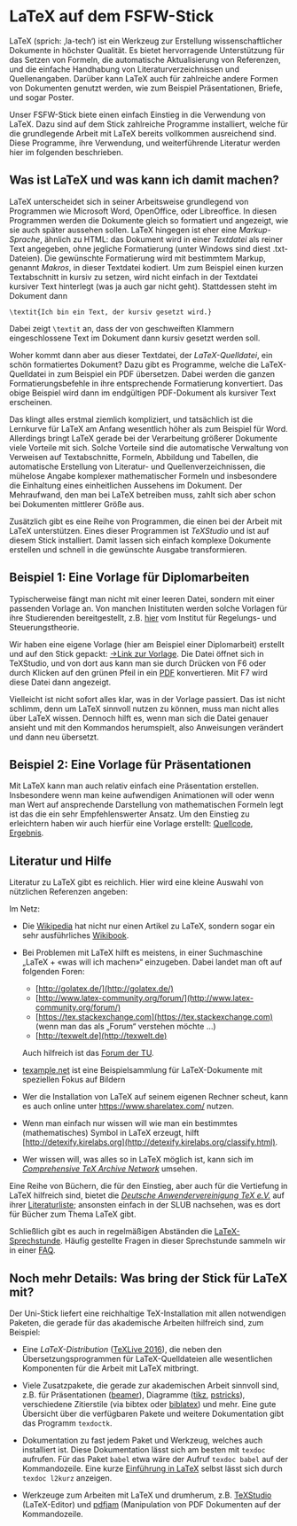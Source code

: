 # LaTeX auf dem FSFW-Stick

LaTeX (sprich: ‚la-tech‘) ist ein Werkzeug zur Erstellung wissenschaftlicher
Dokumente in höchster Qualität.  Es bietet hervorragende Unterstützung für das
Setzen von Formeln, die automatische Aktualisierung von Referenzen, und die
einfache Handhabung von Literaturverzeichnissen und Quellenangaben.  Darüber
kann LaTeX auch für zahlreiche andere Formen von Dokumenten genutzt werden, wie
zum Beispiel Präsentationen, Briefe, und sogar Poster.

Unser FSFW-Stick biete einen einfach Einstieg in die Verwendung von LaTeX.  Dazu
sind auf dem Stick zahlreiche Programme installiert, welche für die grundlegende
Arbeit mit LaTeX bereits vollkommen ausreichend sind.  Diese Programme, ihre
Verwendung, und weiterführende Literatur werden hier im folgenden beschrieben.

## Was ist LaTeX und was kann ich damit machen?

LaTeX unterscheidet sich in seiner Arbeitsweise grundlegend von Programmen wie
Microsoft Word, OpenOffice, oder Libreoffice.  In diesen Programmen werden die
Dokumente gleich so formatiert und angezeigt, wie sie auch später aussehen
sollen.  LaTeX hingegen ist eher eine *Markup-Sprache*, ähnlich zu HTML: das
Dokument wird in einer *Textdatei* als reiner Text angegeben, ohne jegliche
Formatierung (unter Windows sind diest .txt-Dateien).  Die gewünschte
Formatierung wird mit bestimmtem Markup, genannt *Makros*, in dieser Textdatei
kodiert.  Um zum Beispiel einen kurzen Textabschnitt in kursiv zu setzen, wird
nicht einfach in der Textdatei kursiver Text hinterlegt (was ja auch gar nicht
geht).  Stattdessen steht im Dokument dann

    \textit{Ich bin ein Text, der kursiv gesetzt wird.}

Dabei zeigt `\textit` an, dass der von geschweiften Klammern eingeschlossene
Text im Dokument dann kursiv gesetzt werden soll.

Woher kommt dann aber aus dieser Textdatei, der *LaTeX-Quelldatei*, ein schön
formatiertes Dokument?  Dazu gibt es Programme, welche die LaTeX-Quelldatei in
zum Beispiel ein PDF übersetzen.  Dabei werden die ganzen Formatierungsbefehle
in ihre entsprechende Formatierung konvertiert.  Das obige Beispiel wird dann im
endgültigen PDF-Dokument als kursiver Text erscheinen.

Das klingt alles erstmal ziemlich kompliziert, und tatsächlich ist die Lernkurve
für LaTeX am Anfang wesentlich höher als zum Beispiel für Word.  Allerdings
bringt LaTeX gerade bei der Verarbeitung größerer Dokumente viele Vorteile mit
sich.  Solche Vorteile sind die automatische Verwaltung von Verweisen auf
Textabschnitte, Formeln, Abbildung und Tabellen, die automatische Erstellung von
Literatur- und Quellenverzeichnissen, die mühelose Angabe komplexer
mathematischer Formeln und insbesondere die Einhaltung eines einheitlichen
Aussehens im Dokument.  Der Mehraufwand, den man bei LaTeX betreiben muss, zahlt
sich aber schon bei Dokumenten mittlerer Größe aus.

Zusätzlich gibt es eine Reihe von Programmen, die einen bei der Arbeit mit LaTeX
unterstützen.  Eines dieser Programmen ist *TeXStudio* und ist auf diesem Stick
installiert.  Damit lassen sich einfach komplexe Dokumente erstellen und schnell
in die gewünschte Ausgabe transformieren.

## Beispiel 1: Eine Vorlage für Diplomarbeiten

Typischerweise fängt man nicht mit einer leeren Datei, sondern mit einer passenden
Vorlage an. Von manchen Inistituten werden solche Vorlagen für ihre Studierenden
bereitgestellt, z.B. [hier](https://tu-dresden.de/ing/elektrotechnik/rst/studium/downloads)
vom Institut für Regelungs- und Steuerungstheorie.

Wir haben eine eigene Vorlage (hier am Beispiel einer Diplomarbeit) erstellt
und auf den Stick gepackt: [→Link zur Vorlage](../latex-vorlage/abschlussarbeit/muster-diplomarbeit.tex).
Die Datei öffnet sich in TeXStudio, und von dort aus kann man sie durch Drücken
von F6 oder durch Klicken auf den grünen Pfeil in ein
[PDF](../latex-vorlage/abschlussarbeit/muster-diplomarbeit.pdf)
konvertieren. Mit F7 wird diese Datei dann angezeigt.

Vielleicht ist nicht sofort alles klar, was in der Vorlage passiert.  Das ist
nicht schlimm, denn um LaTeX sinnvoll nutzen zu können, muss man nicht alles
über LaTeX wissen.  Dennoch hilft es, wenn man sich die Datei genauer ansieht
und mit den Kommandos herumspielt, also Anweisungen verändert und dann neu
übersetzt.

## Beispiel 2: Eine Vorlage für Präsentationen
Mit LaTeX kann man auch relativ einfach eine Präsentation erstellen.
Insbesondere wenn man keine aufwendigen Animationen will oder wenn man Wert auf ansprechende Darstellung
von mathematischen Formeln legt ist das die ein sehr Empfehlenswerter Ansatz.
Um den Einstieg zu erleichtern haben wir auch hierfür eine Vorlage erstellt:
[Quellcode](../latex-vorlage/praesentation/fsfw-beamer-vorlage.tex),
[Ergebnis](../latex-vorlage/praesentation/fsfw-beamer-vorlage.pdf).

## Literatur und Hilfe

Literatur zu LaTeX gibt es reichlich.  Hier wird eine kleine Auswahl von
nützlichen Referenzen angeben:

Im Netz:

- Die [Wikipedia](https://en.wikipedia.org/wiki/LaTeX) hat nicht nur einen
  Artikel zu LaTeX, sondern sogar ein sehr
  ausführliches [Wikibook](https://en.wikibooks.org/wiki/LaTeX).

- Bei Problemen mit LaTeX hilft es meistens, in einer Suchmaschine „LaTeX + «was
  will ich machen»“ einzugeben.  Dabei landet man oft auf folgenden Foren:

  - [http://golatex.de/](http://golatex.de/)
  - [http://www.latex-community.org/forum/](http://www.latex-community.org/forum/)
  - [https://tex.stackexchange.com](https://tex.stackexchange.com) (wenn man das als „Forum“ verstehen möchte …)
  - [http://texwelt.de](http://texwelt.de)

  Auch hilfreich ist das [Forum der TU](http://latex.wcms-file3.tu-dresden.de/phpBB3/index.php).

- [texample.net](http://texample.net/) ist eine Beispielsammlung für
  LaTeX-Dokumente mit speziellen Fokus auf Bildern

- Wer die Installation von LaTeX auf seinem eigenen Rechner scheut, kann es auch
  online unter https://www.sharelatex.com/ nutzen.

- Wenn man einfach nur wissen will wie man ein bestimmtes (mathematisches) Symbol in LaTeX erzeugt,
  hilft [http://detexify.kirelabs.org](http://detexify.kirelabs.org/classify.html).

- Wer wissen will, was alles so in LaTeX möglich ist, kann sich im
  [*Comprehensive TeX Archive Network*](https://www.ctan.org/) umsehen.

Eine Reihe von Büchern, die für den Einstieg, aber auch für die Vertiefung in
LaTeX hilfreich sind, bietet
die [*Deutsche Anwendervereinigung TeX e.V.*](http://www.dante.de) auf
ihrer [Literaturliste](http://www.dante.de/index/Literatur.html); ansonsten
einfach in der SLUB nachsehen, was es dort für Bücher zum Thema LaTeX gibt.

Schließlich gibt es auch in regelmäßigen Abständen die
[LaTeX-Sprechstunde](https://wiki.fsfw-dresden.de/doku.php/doku/sprechstunde).
Häufig gestellte Fragen in dieser Sprechstunde sammeln wir in
einer [FAQ](https://wiki.fsfw-dresden.de/doku.php/doku/latex/latex_tips).

## Noch mehr Details: Was bring der Stick für LaTeX mit?

Der Uni-Stick liefert eine reichhaltige TeX-Installation mit allen notwendigen
Paketen, die gerade für das akademische Arbeiten hilfreich sind, zum Beispiel:

- Eine *LaTeX-Distribution* ([TeXLive 2016][]), die neben den
  Übersetzungsprogrammen für LaTeX-Quelldateien alle wesentlichen Komponenten
  für die Arbeit mit LaTeX mitbringt.

- Viele Zusatzpakete, die gerade zur akademischen Arbeit sinnvoll sind, z.B. für
  Präsentationen ([beamer][]), Diagramme ([tikz][], [pstricks][]), verschiedene
  Zitierstile (via bibtex oder [biblatex][]) und mehr.  Eine gute Übersicht über
  die verfügbaren Pakete und weitere Dokumentation gibt das Programm `texdoctk`.

- Dokumentation zu fast jedem Paket und Werkzeug, welches auch installiert ist.
  Diese Dokumentation lässt sich am besten mit `texdoc` aufrufen.  Für das Paket
  `babel` etwa wäre der Aufruf `texdoc babel` auf der Kommandozeile.  Eine
  kurze [Einführung in LaTeX][] selbst lässt sich durch `texdoc l2kurz`
  anzeigen.

- Werkzeuge zum Arbeiten mit LaTeX und drumherum, z.B. [TeXStudio][]
  (LaTeX-Editor) und [pdfjam][] (Manipulation von PDF Dokumenten auf der
  Kommandozeile.

[beamer]: https://www.ctan.org/pkg/beamer
[tikz]: https://www.ctan.org/pkg/pgf
[pstricks]: https://www.ctan.org/pkg/pstricks-base
[biblatex]: https://www.ctan.org/pkg/biblatex
[Einführung in LaTeX]: https://www.ctan.org/pkg/lshort-german
[TeXLive 2016]: https://www.tug.org/texlive/
[TeXStudio]: http://www.texstudio.org
[pdfjam]: http://www2.warwick.ac.uk/fac/sci/statistics/staff/academic-research/firth/software/pdfjam
